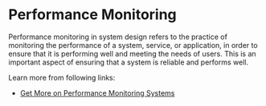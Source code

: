 # Performance Monitoring

Performance monitoring in system design refers to the practice of monitoring the performance of a system, service, or application, in order to ensure that it is performing well and meeting the needs of users. This is an important aspect of ensuring that a system is reliable and performs well.

Learn more from following links:

- [Get More on Performance Monitoring Systems](https://www.solarwinds.com/server-application-monitor/use-cases/performance-monitoring-system)